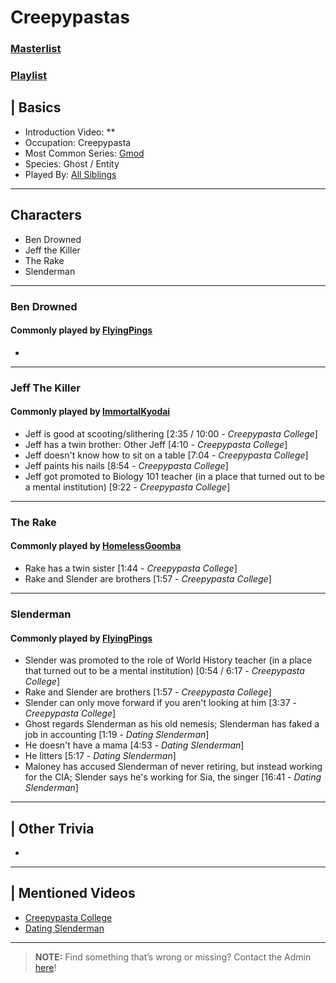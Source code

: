 # Creepypastas  
### [Masterlist]()
### [Playlist]()

## | Basics  
- Introduction Video: **
- Occupation: Creepypasta
- Most Common Series: [Gmod](6.Series/Gmod.md)
- Species: Ghost / Entity
- Played By: [All Siblings](../chapter_3.md)

----

## Characters
- Ben Drowned
- Jeff the Killer
- The Rake
- Slenderman

----

### Ben Drowned
#### Commonly played by [FlyingPings](3.Siblings/3.3.Bethany-Frye-FlyingPings.md)
- 

----

### Jeff The Killer
#### Commonly played by [ImmortalKyodai](3.Siblings/3.2.Cierra-Frye-ImmortalKyodai.md)
- Jeff is good at scooting/slithering \[2:35 / 10:00 - *Creepypasta College*]
- Jeff has a twin brother: Other Jeff \[4:10 - *Creepypasta College*]
- Jeff doesn't know how to sit on a table \[7:04 - *Creepypasta College*]
- Jeff paints his nails \[8:54 - *Creepypasta College*]
- Jeff got promoted to Biology 101 teacher \(in a place that turned out to be a mental institution) \[9:22 - *Creepypasta College*]

----

### The Rake
#### Commonly played by [HomelessGoomba](3.Siblings/3.4.Isaac-Frye-HomelessGoomba.md)
- Rake has a twin sister \[1:44 - *Creepypasta College*]
- Rake and Slender are brothers \[1:57 - *Creepypasta College*]

----

### Slenderman
#### Commonly played by [FlyingPings](3.Siblings/3.3.Bethany-Frye-FlyingPings.md)
- Slender was promoted to the role of World History teacher \(in a place that turned out to be a mental institution) \[0:54 / 6:17 - *Creepypasta College*]
- Rake and Slender are brothers \[1:57 - *Creepypasta College*]
- Slender can only move forward if you aren't looking at him \[3:37 - *Creepypasta College*]
- Ghost regards Slenderman as his old nemesis; Slenderman has faked a job in accounting \[1:19 - *Dating Slenderman*]
- He doesn't have a mama \[4:53 - *Dating Slenderman*]
- He litters \[5:17 - *Dating Slenderman*]
- Maloney has accused Slenderman of never retiring, but instead working for the CIA; Slender says he's working for Sia, the singer \[16:41 - *Dating Slenderman*]

----

## | Other Trivia  
-

----

## | Mentioned Videos
- [Creepypasta College](https://youtu.be/TyTM5NU8jKY)
- [Dating Slenderman](https://youtu.be/iKCA4r6euXM)

----

> **NOTE:** Find something that’s wrong or missing? Contact the Admin [here](../chapter_2.md)!